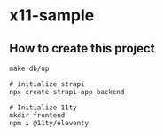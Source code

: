 # x11-sample

## How to create this project

```console
make db/up

# initialize strapi
npx create-strapi-app backend

# Initialize 11ty
mkdir frontend
npm i @11ty/eleventy
```

